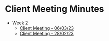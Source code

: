   # Client Meeting Minutes
  - Week 2
    - [Client Meeting - 06/03/23](https://docs.google.com/document/d/1Oef7dMk1FsAfgPTp9o9jupP9zY1D4fE8Nt3Y7CsRWqc/edit?usp=sharing)
    - [Client Meeting - 28/02/23](https://docs.google.com/document/d/1YRk0W45AKdkK0R9SzEZRRBjMW_VHgW09q2eD7nWWy0o/edit?usp=sharing)
